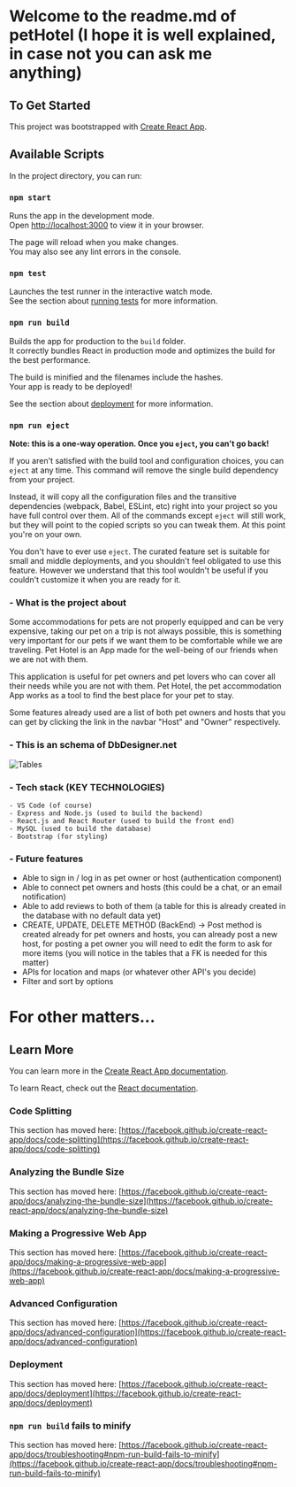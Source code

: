 # Welcome to the readme.md of petHotel (I hope it is well explained, in case not you can ask me anything)

## To Get Started

This project was bootstrapped with [Create React App](https://github.com/facebook/create-react-app).

## Available Scripts

In the project directory, you can run:

### `npm start`

Runs the app in the development mode.\
Open [http://localhost:3000](http://localhost:3000) to view it in your browser.

The page will reload when you make changes.\
You may also see any lint errors in the console.

### `npm test`

Launches the test runner in the interactive watch mode.\
See the section about [running tests](https://facebook.github.io/create-react-app/docs/running-tests) for more information.

### `npm run build`

Builds the app for production to the `build` folder.\
It correctly bundles React in production mode and optimizes the build for the best performance.

The build is minified and the filenames include the hashes.\
Your app is ready to be deployed!

See the section about [deployment](https://facebook.github.io/create-react-app/docs/deployment) for more information.

### `npm run eject`

**Note: this is a one-way operation. Once you `eject`, you can't go back!**

If you aren't satisfied with the build tool and configuration choices, you can `eject` at any time. This command will remove the single build dependency from your project.

Instead, it will copy all the configuration files and the transitive dependencies (webpack, Babel, ESLint, etc) right into your project so you have full control over them. All of the commands except `eject` will still work, but they will point to the copied scripts so you can tweak them. At this point you're on your own.

You don't have to ever use `eject`. The curated feature set is suitable for small and middle deployments, and you shouldn't feel obligated to use this feature. However we understand that this tool wouldn't be useful if you couldn't customize it when you are ready for it.

### - What is the project about

Some accommodations for pets are not properly equipped and can be very expensive, taking our pet on a trip is not always possible, this is something very important for our pets if we want them to be comfortable while we are traveling. Pet Hotel is an App made for the well-being of our friends when we are not with them.

This application is useful for pet owners and pet lovers who can cover all their needs while you are not with them. Pet Hotel, the pet accommodation App works as a tool to find the best place for your pet to stay.

Some features already used are a list of both pet owners and hosts that you can get by clicking the link in the navbar "Host" and "Owner" respectively.

### - This is an schema of DbDesigner.net

![Tables](MVP/Tables.png)

### - Tech stack (KEY TECHNOLOGIES)

    - VS Code (of course)
    - Express and Node.js (used to build the backend)
    - React.js and React Router (used to build the front end)
    - MySQL (used to build the database)
    - Bootstrap (for styling)

### - Future features

- Able to sign in / log in as pet owner or host (authentication component)
- Able to connect pet owners and hosts (this could be a chat, or an email notification)
- Able to add reviews to both of them (a table for this is already created in the database with no default data yet)
- CREATE, UPDATE, DELETE METHOD (BackEnd) -> Post method is created already for pet owners and hosts, you can already post a new host, for posting a pet owner you will need to edit the form to ask for more items (you will notice in the tables that a FK is needed for this matter)
- APIs for location and maps (or whatever other API's you decide)
- Filter and sort by options

# For other matters...

## Learn More

You can learn more in the [Create React App documentation](https://facebook.github.io/create-react-app/docs/getting-started).

To learn React, check out the [React documentation](https://reactjs.org/).

### Code Splitting

This section has moved here: [https://facebook.github.io/create-react-app/docs/code-splitting](https://facebook.github.io/create-react-app/docs/code-splitting)

### Analyzing the Bundle Size

This section has moved here: [https://facebook.github.io/create-react-app/docs/analyzing-the-bundle-size](https://facebook.github.io/create-react-app/docs/analyzing-the-bundle-size)

### Making a Progressive Web App

This section has moved here: [https://facebook.github.io/create-react-app/docs/making-a-progressive-web-app](https://facebook.github.io/create-react-app/docs/making-a-progressive-web-app)

### Advanced Configuration

This section has moved here: [https://facebook.github.io/create-react-app/docs/advanced-configuration](https://facebook.github.io/create-react-app/docs/advanced-configuration)

### Deployment

This section has moved here: [https://facebook.github.io/create-react-app/docs/deployment](https://facebook.github.io/create-react-app/docs/deployment)

### `npm run build` fails to minify

This section has moved here: [https://facebook.github.io/create-react-app/docs/troubleshooting#npm-run-build-fails-to-minify](https://facebook.github.io/create-react-app/docs/troubleshooting#npm-run-build-fails-to-minify)
